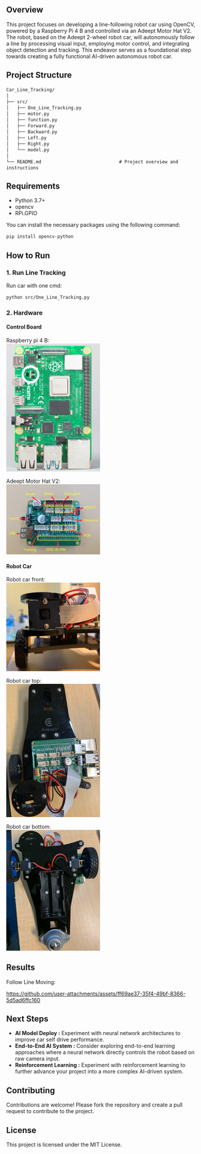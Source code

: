 ## Overview

This project focuses on developing a line-following robot car using OpenCV, powered by a Raspberry Pi 4 B and controlled via an Adeept Motor Hat V2. The robot, based on the Adeept 2-wheel robot car, will autonomously follow a line by processing visual input, employing motor control, and integrating object detection and tracking. This endeavor serves as a foundational step towards creating a fully functional AI-driven autonomous robot car.

## Project Structure
```plaintext
Car_Line_Tracking/
│
├── src/
│   ├── One_Line_Tracking.py               
│   ├── motor.py    
│   ├── function.py  
│   ├── Forward.py
│   ├── Backward.py 
│   ├── Left.py 
│   ├── Right.py                       
│   └── model.py                         
│
└── README.md                             # Project overview and instructions
```

## Requirements

- Python 3.7+
- opencv
- RPi.GPIO

You can install the necessary packages using the following command:

```bash
pip install opencv-python 
```

## How to Run

### 1. Run Line Tracking 

Run car with one cmd:

```bash
python src/One_Line_Tracking.py
```
### 2. Hardware	
#### Control Board
Raspberry pi 4 B:<br>
<img src="assets/Raspberry_pi_4.png" alt="Diagram" width="250">

Adeept Motor Hat V2:<br>
<img src="assets/Adeept Motor Hat V2.png" alt="Diagram" width="250">

#### Robot Car
Robot car front:<br>
<img src="assets/car_front.png" alt="Diagram" width="250">

Robot car top:<br>
<img src="assets/car_top.png" alt="Diagram" width="250">

Robot car bottom:<br>
<img src="assets/car_bottom.png" alt="Diagram" width="250">

## Results
Follow Line Moving:

https://github.com/user-attachments/assets/ff69ae37-35f4-49bf-8366-5d5ad6ffc160

## Next Steps
- **AI Model Deploy :**
 Experiment with neural network architectures to improve car self drive performance.
- **End-to-End AI System :**
Consider exploring end-to-end learning approaches where a neural network directly controls the robot based on raw camera input.
- **Reinforcement Learning :**
Experiment with reinforcement learning to further advance your project into a more complex AI-driven system.

## Contributing
Contributions are welcome! Please fork the repository and create a pull request to contribute to the project.

## License
This project is licensed under the MIT License.
